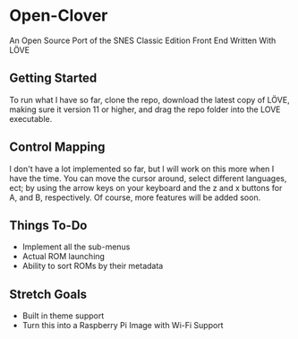# Open-Clover
An Open Source Port of the SNES Classic Edition Front End Written With LÖVE

## Getting Started
To run what I have so far, clone the repo, download the latest copy of LÖVE, making sure it version 11 or higher, and drag the repo folder into the LOVE executable.

## Control Mapping
I don't have a lot implemented so far, but I will work on this more when I have the time. You can move the cursor around, select different languages, ect; by using the arrow keys on your keyboard and the z and x buttons for A, and B, respectively. Of course, more features will be added soon.

## Things To-Do
* Implement all the sub-menus
* Actual ROM launching
* Ability to sort ROMs by their metadata


## Stretch Goals
* Built in theme support
* Turn this into a Raspberry Pi Image with Wi-Fi Support
